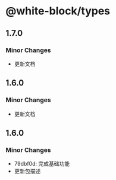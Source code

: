 # @white-block/types

## 1.7.0

### Minor Changes

- 更新文档

## 1.6.0

### Minor Changes

- 更新文档

## 1.6.0

### Minor Changes

- 79dbf0d: 完成基础功能
- 更新包描述
